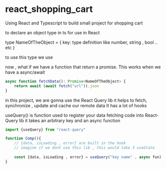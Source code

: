 # react_shopping_cart
Using React and Typescript to build small project for shopping cart


to declare an object type in ts for use in React

type NameOfTheObject = {
    key: type definition like number, string , bool .. etc
}


to use this type we use <NameOfTheObject>

now , what if we have a function that return a promise. This works when we have a async/await

```js
async function fetchData(): Promise<NameOfTheObject> {
    return await (await fetch("url")).json 
}

```
in this project, we are gonna use the React Query lib
it helps to fetch, synchronize , update and cache our remote data
It has a lot of hooks


useQuery() is function used to register your data fetching code into React-Query lib
it takes an arbitrary key and an async function

```js
import {useQuery} from "react-query"

function Comp(){
    // {data, isLoading , error} are built in the hook 
    // imagine if we dont use this lib , this would take 3 useState
    
    const {data, isLoading , error} = useQuery("key name" , async fun)
}
```
